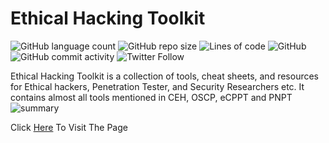 # Ethical Hacking Toolkit

![GitHub language count](https://img.shields.io/github/languages/count/0xCyberY/ehtk)
![GitHub repo size](https://img.shields.io/github/repo-size/0xCyberY/ehtk)
![Lines of code](https://img.shields.io/tokei/lines/github/0xCyberY/ehtk)
![GitHub](https://img.shields.io/github/license/0xCyberY/ehtk)
![GitHub commit activity](https://img.shields.io/github/commit-activity/w/0xCyberY/ehtk)
![Twitter Follow](https://img.shields.io/twitter/follow/0xCyberY?style=social)

Ethical Hacking Toolkit is a collection of tools, cheat sheets, and resources for Ethical hackers, Penetration Tester, and Security Researchers etc.
It contains almost all tools mentioned in CEH, OSCP, eCPPT and PNPT
![summary](https://github.com/abdullah-baghuth/Ethical-Hacking-Toolkit/blob/main/summary.gif)

Click [Here](https://0xcybery.github.io/ehtk/) To Visit The Page
